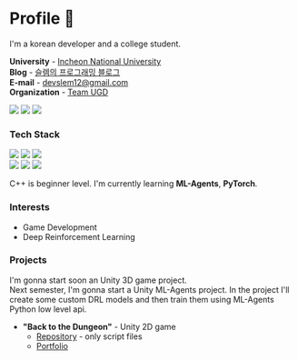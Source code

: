 # Profile 👋

I'm a korean developer and a college student.

**University** - [Incheon National University](https://www.inu.ac.kr/mbshome/mbs/inuengl/index.html)  
**Blog** - [슬렘의 프로그래밍 블로그](https://kgmslem.github.io/)  
**E-mail** - <devslem12@gmail.com>  
**Organization** - [Team UGD](https://github.com/Team-UGD)

<!--
**kgmslem/kgmslem** is a ✨ _special_ ✨ repository because its `README.md` (this file) appears on your GitHub profile.

Here are some ideas to get you started:

- 🔭 I’m currently working on ...
- 🌱 I’m currently learning ...
- 👯 I’m looking to collaborate on ...
- 🤔 I’m looking for help with ...
- 💬 Ask me about ...
- 📫 How to reach me: ...
- 😄 Pronouns: ...
- ⚡ Fun fact: ...
-->

![](https://raw.githubusercontent.com/kgmslem/kgmslem/main/profile-summary-card-output/radical/0-profile-details.svg)
![](https://raw.githubusercontent.com/kgmslem/kgmslem/main/profile-summary-card-output/radical/1-repos-per-language.svg) ![](https://raw.githubusercontent.com/kgmslem/kgmslem/main/profile-summary-card-output/radical/4-productive-time.svg)

### Tech Stack

<p>
 <img src="https://img.shields.io/badge/c%23-%23239120.svg?style=for-the-badge&logo=c-sharp&logoColor=white"/>
 <img src="https://img.shields.io/badge/python-3670A0?style=for-the-badge&logo=python&logoColor=ffdd54"/>
 <img src="https://img.shields.io/badge/c++-%2300599C.svg?style=for-the-badge&logo=c%2B%2B&logoColor=white"/>
 
 <br>
 
 <img src="https://img.shields.io/badge/unity-%23000000.svg?style=for-the-badge&logo=unity&logoColor=white"/>
 <img src="https://img.shields.io/badge/ML%20Agents-%23000000.svg?style=for-the-badge&logo=unity&logoColor=white"/>
 <img src="https://img.shields.io/badge/PyTorch-EE4C2C?style=for-the-badge&logo=PyTorch&logoColor=white"/>
</p>

C++ is beginner level. I'm currently learning **ML-Agents**, **PyTorch**.

### Interests

* Game Development
* Deep Reinforcement Learning

### Projects

I'm gonna start soon an Unity 3D game project.  
Next semester, I'm gonna start a Unity ML-Agents project. In the project I'll create some custom DRL models and then train them using ML-Agents Python low level api.

* **"Back to the Dungeon"** - Unity 2D game
  * [Repository](https://github.com/Team-UGD/back-to-the-dungeon-scripts) - only script files
  * [Portfolio](https://github.com/Team-UGD/back-to-the-dungeon-scripts/blob/main/Portfolios/portfolio-kgmslem.md)



